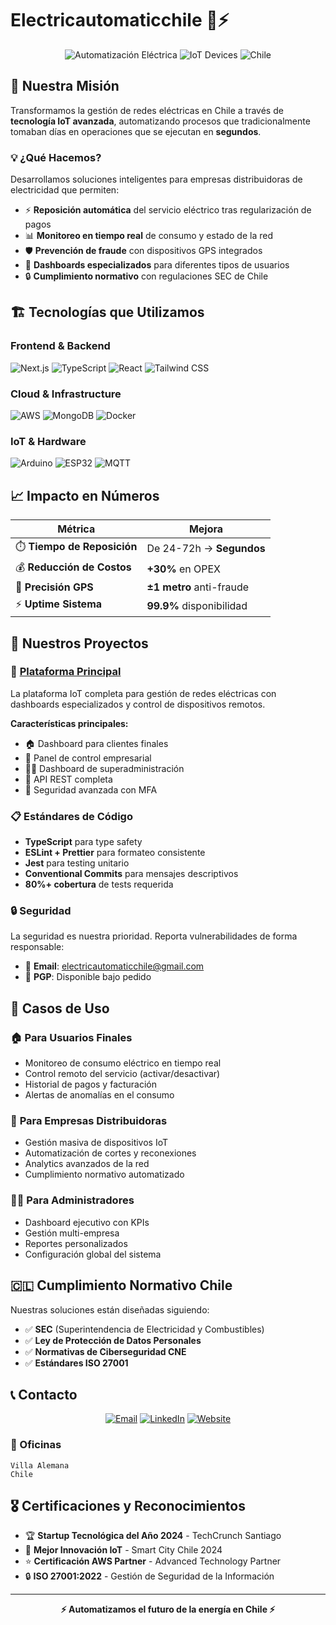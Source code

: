 # Electricautomaticchile 🔌⚡

<div align="center">
  <img src="https://img.shields.io/badge/Automatización-Eléctrica-orange?style=for-the-badge&logo=lightning" alt="Automatización Eléctrica">
  <img src="https://img.shields.io/badge/IoT-Devices-blue?style=for-the-badge&logo=wifi" alt="IoT Devices">
  <img src="https://img.shields.io/badge/Chile-🇨🇱-red?style=for-the-badge" alt="Chile">
</div>

## 🎯 Nuestra Misión

Transformamos la gestión de redes eléctricas en Chile a través de **tecnología IoT avanzada**, automatizando procesos que tradicionalmente tomaban días en operaciones que se ejecutan en **segundos**.

### 💡 ¿Qué Hacemos?

Desarrollamos soluciones inteligentes para empresas distribuidoras de electricidad que permiten:

- ⚡ **Reposición automática** del servicio eléctrico tras regularización de pagos
- 📊 **Monitoreo en tiempo real** de consumo y estado de la red
- 🛡️ **Prevención de fraude** con dispositivos GPS integrados
- 📱 **Dashboards especializados** para diferentes tipos de usuarios
- 🔒 **Cumplimiento normativo** con regulaciones SEC de Chile

## 🏗️ Tecnologías que Utilizamos

### Frontend & Backend

![Next.js](https://img.shields.io/badge/Next.js-000000?style=for-the-badge&logo=next.js&logoColor=white)
![TypeScript](https://img.shields.io/badge/TypeScript-007ACC?style=for-the-badge&logo=typescript&logoColor=white)
![React](https://img.shields.io/badge/React-20232A?style=for-the-badge&logo=react&logoColor=61DAFB)
![Tailwind CSS](https://img.shields.io/badge/Tailwind_CSS-38B2AC?style=for-the-badge&logo=tailwind-css&logoColor=white)

### Cloud & Infrastructure

![AWS](https://img.shields.io/badge/AWS-232F3E?style=for-the-badge&logo=amazon-aws&logoColor=white)
![MongoDB](https://img.shields.io/badge/MongoDB-4EA94B?style=for-the-badge&logo=mongodb&logoColor=white)
![Docker](https://img.shields.io/badge/Docker-2496ED?style=for-the-badge&logo=docker&logoColor=white)

### IoT & Hardware

![Arduino](https://img.shields.io/badge/Arduino-00979D?style=for-the-badge&logo=arduino&logoColor=white)
![ESP32](https://img.shields.io/badge/ESP32-E7352C?style=for-the-badge&logo=espressif&logoColor=white)
![MQTT](https://img.shields.io/badge/MQTT-3C5280?style=for-the-badge&logo=eclipsemosquitto&logoColor=white)

## 📈 Impacto en Números

<div align="center">

| Métrica                     | Mejora                   |
| --------------------------- | ------------------------ |
| ⏱️ **Tiempo de Reposición** | De 24-72h → **Segundos** |
| 💰 **Reducción de Costos**  | **+30%** en OPEX         |
| 🎯 **Precisión GPS**        | **±1 metro** anti-fraude |
| ⚡ **Uptime Sistema**       | **99.9%** disponibilidad |

</div>

## 🚀 Nuestros Proyectos

### 🔧 [Plataforma Principal](https://github.com/electricautomaticchile/electricautomaticchile)

La plataforma IoT completa para gestión de redes eléctricas con dashboards especializados y control de dispositivos remotos.

**Características principales:**

- 🏠 Dashboard para clientes finales
- 🏢 Panel de control empresarial
- 👨‍💼 Dashboard de superadministración
- 📱 API REST completa
- 🔐 Seguridad avanzada con MFA


### 📋 Estándares de Código

- **TypeScript** para type safety
- **ESLint + Prettier** para formateo consistente
- **Jest** para testing unitario
- **Conventional Commits** para mensajes descriptivos
- **80%+ cobertura** de tests requerida

### 🔒 Seguridad

La seguridad es nuestra prioridad. Reporta vulnerabilidades de forma responsable:

- 📧 **Email**: electricautomaticchile@gmail.com
- 🔐 **PGP**: Disponible bajo pedido

## 🌟 Casos de Uso

### 🏠 **Para Usuarios Finales**

- Monitoreo de consumo eléctrico en tiempo real
- Control remoto del servicio (activar/desactivar)
- Historial de pagos y facturación
- Alertas de anomalías en el consumo

### 🏢 **Para Empresas Distribuidoras**

- Gestión masiva de dispositivos IoT
- Automatización de cortes y reconexiones
- Analytics avanzados de la red
- Cumplimiento normativo automatizado

### 👨‍💼 **Para Administradores**

- Dashboard ejecutivo con KPIs
- Gestión multi-empresa
- Reportes personalizados
- Configuración global del sistema

## 🇨🇱 Cumplimiento Normativo Chile

Nuestras soluciones están diseñadas siguiendo:

- ✅ **SEC** (Superintendencia de Electricidad y Combustibles)
- ✅ **Ley de Protección de Datos Personales**
- ✅ **Normativas de Ciberseguridad CNE**
- ✅ **Estándares ISO 27001**

## 📞 Contacto

<div align="center">

[![Email](https://img.shields.io/badge/Email-electricautomaticchile@gmail.com-red?style=for-the-badge&logo=gmail)](mailto:electricautomaticchile@gmail.com)
[![LinkedIn](https://img.shields.io/badge/LinkedIn-Electricautomaticchile-blue?style=for-the-badge&logo=linkedin)](https://www.linkedin.com/company/electricautomatichile)
[![Website](https://img.shields.io/badge/Website-electricautomaticchile.com-orange?style=for-the-badge&logo=firefox)](https://electricautomaticchile.com)

</div>

### 🏢 Oficinas

```
Villa Alemana
Chile
```

## 🎖️ Certificaciones y Reconocimientos

- 🏆 **Startup Tecnológica del Año 2024** - TechCrunch Santiago
- 🥇 **Mejor Innovación IoT** - Smart City Chile 2024
- ⭐ **Certificación AWS Partner** - Advanced Technology Partner
- 🔒 **ISO 27001:2022** - Gestión de Seguridad de la Información


---

<div align="center">

**⚡ Automatizamos el futuro de la energía en Chile ⚡**


</div>
